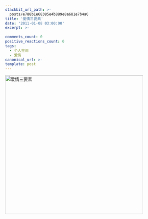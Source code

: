 ```yaml
---
stackbit_url_path: >-
  posts/e788b1e68385e4b889e8a681e7b4a0
title: '爱情三要素'
date: '2011-01-08 03:00:00'
excerpt: >-
  
comments_count: 0
positive_reactions_count: 0
tags: 
  - 个人空间
  - 爱情
canonical_url: >-
template: post
---
```

<p><a href="http://www.zizhujy.com/blog/image.axd?picture=image_103.png"><img style="background-image: none; border-bottom: 0px; border-left: 0px; margin: 0px 10px 0px 0px; padding-left: 0px; padding-right: 0px; display: inline; border-top: 0px; border-right: 0px; padding-top: 0px" title="爱情三要素" border="0" alt="爱情三要素" src="http://www.zizhujy.com/blog/image.axd?picture=image_thumb_98.png" width="450" height="454" /></a></p>